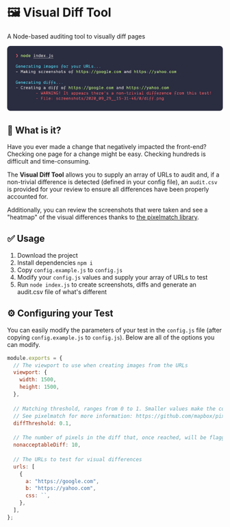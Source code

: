# 🖼  Visual Diff Tool
A Node-based auditing tool to visually diff pages

<img src="example.png" alt="An example of the visual diff tool in action">

## 🤔 What is it?

Have you ever made a change that negatively impacted the front-end? Checking one page for a change might be easy. Checking hundreds is difficult and time-consuming.

The **Visual Diff Tool** allows you to supply an array of URLs to audit and, if a non-trivial difference is detected (defined in your config file), an `audit.csv` is provided for your review to ensure all differences have been properly accounted for.

Additionally, you can review the screenshots that were taken and see a "heatmap" of the visual differences thanks to [the pixelmatch library](https://github.com/mapbox/pixelmatch).

## ✅ Usage
1. Download the project
2. Install dependencies `npm i`
3. Copy `config.example.js` to `config.js`
4. Modify your `config.js` values and supply your array of URLs to test
5. Run `node index.js` to create screenshots, diffs and generate an audit.csv file of what's different

## ⚙️ Configuring your Test

You can easily modify the parameters of your test in the `config.js` file (after copying `config.example.js` to `config.js`). Below are all of the options you can modify.

```js
module.exports = {
  // The viewport to use when creating images from the URLs
  viewport: {
    width: 1500,
    height: 1500,
  },

  // Matching threshold, ranges from 0 to 1. Smaller values make the comparison more sensitive. 0.1 by default.
  // See pixelmatch for more information: https://github.com/mapbox/pixelmatch#api
  diffThreshold: 0.1,

  // The number of pixels in the diff that, once reached, will be flagged in the audit during the testing
  nonacceptableDiff: 10,

  // The URLs to test for visual differences
  urls: [
    {
      a: "https://google.com",
      b: "https://yahoo.com",
      css: ``,
    },
  ],
};
```
